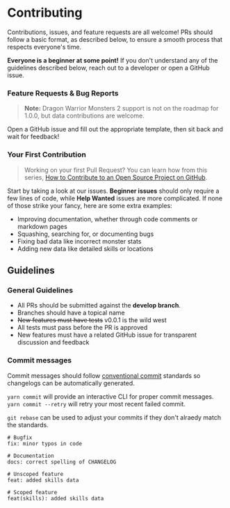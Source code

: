 # Contributing

Contributions, issues, and feature requests are all welcome! PRs should follow a basic format, as described below, to ensure a smooth process that respects everyone's time.

**Everyone is a beginner at some point!** If you don't understand any of the guidelines described below, reach out to a developer or open a GitHub issue.

### Feature Requests & Bug Reports

> **Note:** Dragon Warrior Monsters 2 support is not on the roadmap for 1.0.0, but data contributions are welcome.

Open a GitHub issue and fill out the appropriate template, then sit back and wait for feedback!

### Your First Contribution

> Working on your first Pull Request? You can learn how from this series, [How to Contribute to an Open Source Project on GitHub](https://egghead.io/series/how-to-contribute-to-an-open-source-project-on-github).

Start by taking a look at our issues. **Beginner issues** should only require a few lines of code, while **Help Wanted** issues are more complicated. If none of those strike your fancy, here are some extra examples:

-   Improving documentation, whether through code comments or markdown pages
-   Squashing, searching for, or documenting bugs
-   Fixing bad data like incorrect monster stats
-   Adding new data like detailed skills or locations

## Guidelines

### General Guidelines

-   All PRs should be submitted against the **develop branch**.
-   Branches should have a topical name
-   ~~New features must have tests~~ v0.0.1 is the wild west
-   All tests must pass before the PR is approved
-   New features must have a related GitHub issue for transparent discussion and feedback

### Commit messages

Commit messages should follow [conventional commit](https://www.conventionalcommits.org/) standards so changelogs can be automatically generated.

`yarn commit` will provide an interactive CLI for proper commit messages. `yarn commit --retry` will retry your most recent failed commit.

`git rebase` can be used to adjust your commits if they don't alraedy match the standards.

```shell
# Bugfix
fix: minor typos in code

# Documentation
docs: correct spelling of CHANGELOG

# Unscoped feature
feat: added skills data

# Scoped feature
feat(skills): added skills data
```
